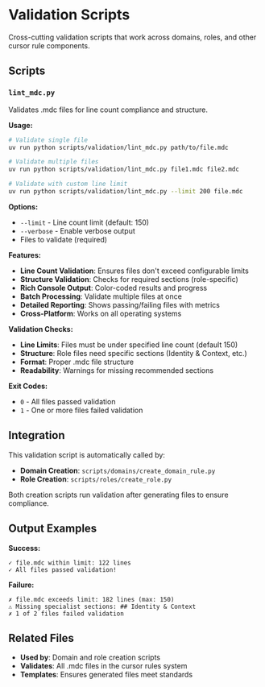 # Validation Scripts

Cross-cutting validation scripts that work across domains, roles, and other cursor rule components.

## Scripts

### `lint_mdc.py`
Validates .mdc files for line count compliance and structure.

**Usage:**
```bash
# Validate single file
uv run python scripts/validation/lint_mdc.py path/to/file.mdc

# Validate multiple files
uv run python scripts/validation/lint_mdc.py file1.mdc file2.mdc

# Validate with custom line limit
uv run python scripts/validation/lint_mdc.py --limit 200 file.mdc
```

**Options:**
- `--limit` - Line count limit (default: 150)
- `--verbose` - Enable verbose output
- Files to validate (required)

**Features:**
- **Line Count Validation**: Ensures files don't exceed configurable limits
- **Structure Validation**: Checks for required sections (role-specific)
- **Rich Console Output**: Color-coded results and progress
- **Batch Processing**: Validate multiple files at once
- **Detailed Reporting**: Shows passing/failing files with metrics
- **Cross-Platform**: Works on all operating systems

**Validation Checks:**
- **Line Limits**: Files must be under specified line count (default 150)
- **Structure**: Role files need specific sections (Identity & Context, etc.)
- **Format**: Proper .mdc file structure
- **Readability**: Warnings for missing recommended sections

**Exit Codes:**
- `0` - All files passed validation
- `1` - One or more files failed validation

## Integration

This validation script is automatically called by:
- **Domain Creation**: `scripts/domains/create_domain_rule.py`
- **Role Creation**: `scripts/roles/create_role.py`

Both creation scripts run validation after generating files to ensure compliance.

## Output Examples

**Success:**
```
✓ file.mdc within limit: 122 lines
✓ All files passed validation!
```

**Failure:**
```
✗ file.mdc exceeds limit: 182 lines (max: 150)
⚠ Missing specialist sections: ## Identity & Context
✗ 1 of 2 files failed validation
```

## Related Files

- **Used by**: Domain and role creation scripts
- **Validates**: All .mdc files in the cursor rules system
- **Templates**: Ensures generated files meet standards
